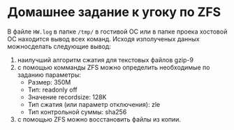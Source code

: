 # Домашнее задание к угоку по ZFS

В файле `HW.log` в папке `/tmp/` в гостивой ОС или в папке проека хостовой ОС находится вывод всех команд.
Исходя изполученых данных можносделать следующие вывод:

1. наилучший алгоритм сжатия для текстовых файлов gzip-9
2. с помощью комманды ZFS можно определить необходимые по заданию параметры:
   - Размер: 350M
   - Тип: readonly  off
   - Значение recordsize: 128K
   - Тип сжатия (или параметр отключения): zle
   - Тип контрольной суммы: sha256
3. с помощью ZFS можно восстановить файлы из копии.

